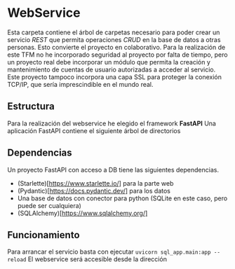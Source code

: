 # WebService
Esta carpeta contiene el árbol de carpetas necesario para poder crear un servicio *REST* que permita operaciones *CRUD* en la base de datos a otras personas. Esto convierte el proyecto en colaborativo.
Para la realización de este TFM no he incorporado seguridad al proyecto por falta de tiempo, pero un proyecto real debe incorporar un módulo que permita la creación y mantenimiento de cuentas de usuario autorizadas a acceder al servicio.
Este proyecto tampoco incorpora una capa SSL para proteger la conexión TCP/IP, que sería imprescindible en el mundo real.

## Estructura
Para la realización del webservice he elegido el framework **FastAPI**
Una aplicación FastAPI contiene el siguiente árbol de directorios

## Dependencias
Un proyecto FastAPI con acceso a DB tiene las siguientes dependencias.
- (Starlette)[https://www.starlette.io/] para la parte web
- (Pydantic)[https://docs.pydantic.dev/] para los datos
- Una base de datos con conector para python (SQLite en este caso, pero puede ser cualquiera)
- (SQLAlchemy)[https://www.sqlalchemy.org/]

## Funcionamiento
Para arrancar el servicio basta con ejecutar
```uvicorn sql_app.main:app --reload```
El webservice será accesible desde la dirección
